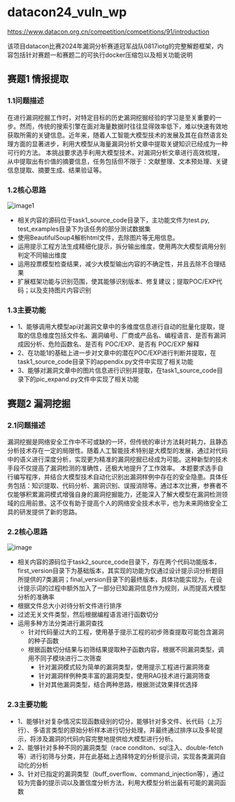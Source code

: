 # datacon24_vuln_wp
https://www.datacon.org.cn/competition/competitions/91/introduction

该项目datacon比赛2024年漏洞分析赛道冠军战队0817iotg的完整解题框架，内容包括针对赛题一和赛题二的可执行docker压缩包以及相关功能说明

## 赛题1  情报提取

### 1.1问题描述  

在进行漏洞挖掘工作时，对特定目标的历史漏洞挖掘经验的学习是至关重要的一步。然而，传统的搜索引擎在面对海量数据时往往显得效率低下，难以快速有效地获取所需的关键信息。近年来，随着人工智能大模型技术的发展及其在自然语言处理方面的显著进步，利用大模型从海量漏洞分析文章中提取关键知识已经成为一种可行的方法。 本挑战要求选手利用大模型技术，对漏洞分析文章进行高效梳理，从中提取出有价值的摘要信息，任务包括但不限于：文献整理、文本预处理、关键信息提取、摘要生成、结果验证等。


### 1.2核心思路
![image1](https://github.com/user-attachments/assets/62b038d9-8666-414c-8f2d-5f04fb246188)

- 相关内容的源码位于task1_source_code目录下，主功能文件为test.py, test_examples目录下为该任务的部分测试数据集
- 使用BeautifulSoup4解析html文件，去除图片等无用信息。
- 运用提示工程方法生成精细化提示，拆分输出维度，使用两次大模型调用分别判定不同输出维度
- 运用投票模型检查结果，减少大模型输出内容的不确定性，并且去除不合理结果
- 扩展框架功能与识别范围，使其能够识别版本、修复建议；提取POC/EXP代码；以及支持图片内容识别


### 1.3主要功能
- 1、能够调用大模型api对漏洞文章中的多维度信息进行自动的批量化提取，提取的信息维度包括文件名、漏洞编号、厂商或产品名、编程语言、是否有漏洞成因分析、危险函数名、是否有 POC/EXP、是否有 POC/EXP 解释
- 2、在功能1的基础上进一步对文章中的潜在POC/EXP进行判断并提取，在task1_source_code目录下的appendix.py文件中实现了相关功能
- 3、能够对漏洞文章中的图片信息进行识别并提取，在task1_source_code目录下的pic_expand.py文件中实现了相关功能




## 赛题2 漏洞挖掘

### 2.1问题描述  

漏洞挖掘是网络安全工作中不可或缺的一环，但传统的审计方法耗时耗力，且静态分析技术存在一定的局限性。随着人工智能技术特别是大模型的发展，通过对代码中的语义进行深度分析，实现更为精准的漏洞挖掘已经成为可能。这种新型的技术手段不仅提高了漏洞检测的准确性，还极大地提升了工作效率。 本题要求选手自行编写程序，并结合大模型技术自动化识别出漏洞样例中存在的安全隐患。具体任务包括：知识提取、代码分析、漏洞识别、误报消除等。通过本次比赛，参赛者不仅能够积累漏洞模式增强自身的漏洞挖掘能力，还能深入了解大模型在漏洞检测领域的应用前景。这不仅有助于提高个人的网络安全技术水平，也为未来网络安全工具的研发提供了新的思路。


### 2.2核心思路
![image](https://github.com/user-attachments/assets/35efa6c1-df41-4f45-b841-e64c93050d33)

- 相关内容的源码位于task2_source_code目录下，存在两个代码功能版本，first_version目录下为基础版本，其实现的功能为仅通过设计提示词分析题目所提供的7类漏洞；final_version目录下的最终版本，具体功能实现为，在设计提示词的过程中额外加入了一部分已知漏洞信息作为规则，从而提高大模型分析的准确率
- 根据文件总大小对待分析文件进行排序
- 过滤无关文件类型，然后根据编程语言进行函数切分
- 运用多种方法分类进行漏洞查找
  - 针对代码量过大的工程，使用基于提示工程的初步筛查提取可能包含漏洞的种子函数
  - 根据函数切分结果与初筛结果提取种子函数内容，根据不同漏洞类型，调用不同子模块进行二次筛查
    - 针对漏洞模式较为简单的漏洞类型，使用提示工程进行漏洞筛查
    - 针对漏洞样例种类丰富的漏洞类型，使用RAG技术进行漏洞筛查
    - 针对其他漏洞类型，结合两种思路，根据测试效果择优选择


### 2.3主要功能
- 1、能够针对复杂情况实现函数级别的切分，能够针对多文件、长代码（上万行）、多语言类型的原始分析样本进行切分处理，并最终通过排序以及多轮提示，将涉及漏洞的代码内容完整地提供给大模型进行分析。
- 2、能够针对多种不同的漏洞类型（race conditon、sql注入、double-fetch等）进行初筛与分类，并在此基础上选择特定的分析提示词，实现各类漏洞自动化的分析
- 3、针对已指定的漏洞类型（buff_overflow、command_injection等），通过较为完备的提示词以及置信度分析方法，利用大模型分析出最有可能的漏洞函数
